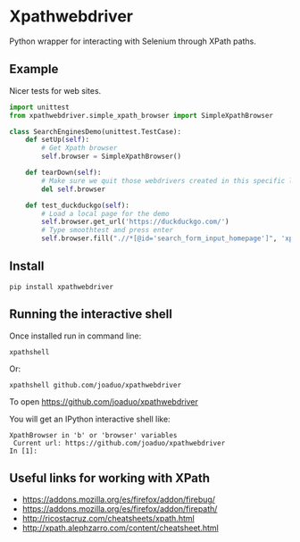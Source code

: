 # Xpathwebdriver

Python wrapper for interacting with Selenium through XPath paths.

## Example

Nicer tests for web sites.

```python
import unittest
from xpathwebdriver.simple_xpath_browser import SimpleXpathBrowser

class SearchEnginesDemo(unittest.TestCase):
    def setUp(self):
        # Get Xpath browser
        self.browser = SimpleXpathBrowser()

    def tearDown(self):
        # Make sure we quit those webdrivers created in this specific level of life
        del self.browser

    def test_duckduckgo(self):
        # Load a local page for the demo
        self.browser.get_url('https://duckduckgo.com/')
        # Type smoothtest and press enter
        self.browser.fill(".//*[@id='search_form_input_homepage']", 'xpathwebdriver\n')
```

## Install
```
pip install xpathwebdriver
```

## Running the interactive shell

Once installed run in command line:
```
xpathshell
```
Or:
```
xpathshell github.com/joaduo/xpathwebdriver
```
To open https://github.com/joaduo/xpathwebdriver

You will get an IPython interactive shell like:
```
XpathBrowser in 'b' or 'browser' variables
 Current url: https://github.com/joaduo/xpathwebdriver
In [1]:
```

## Useful links for working with XPath

* https://addons.mozilla.org/es/firefox/addon/firebug/
* https://addons.mozilla.org/es/firefox/addon/firepath/
* http://ricostacruz.com/cheatsheets/xpath.html
* http://xpath.alephzarro.com/content/cheatsheet.html
